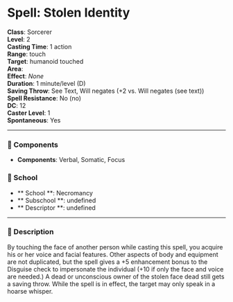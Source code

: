 
# Spell: Stolen Identity
**Class**: Sorcerer  
**Level**: 2  
**Casting Time**: 1 action  
**Range**: touch  
**Target**: humanoid touched  
**Area**:   
**Effect**: _None_  
**Duration**: 1 minute/level (D)  
**Saving Throw**: See Text, Will negates (+2 vs. Will negates (see text))  
**Spell Resistance**: No (no)  
**DC**: 12  
**Caster Level**: 1  
**Spontaneous**: Yes

---

### 🔮 Components
- **Components**: Verbal, Somatic, Focus

### 🏫 School
- ** School **: Necromancy
- ** Subschool **: undefined
- ** Descriptor **: undefined
---

### 📜 Description
By touching the face of another person while casting this spell, you acquire his or her voice and facial features. Other aspects of body and equipment are not duplicated, but the spell gives a +5 enhancement bonus to the Disguise check to impersonate the individual (+10 if only the face and voice are needed.) A dead or unconscious owner of the stolen face dead still gets a saving throw. While the spell is in effect, the target may only speak in a hoarse whisper.
